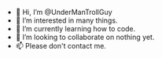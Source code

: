 - 👋 Hi, I’m @UnderManTrollGuy
- 👀 I’m interested in many things.
- 🌱 I’m currently learning how to code.
- 💞️ I’m looking to collaborate on nothing yet.
- 📫 Please don't contact me.

<!---
UnderManTrollGuy/UnderManTrollGuy is a ✨ special ✨ repository because its `README.md` (this file) appears on your GitHub profile.
You can click the Preview link to take a look at your changes.
--->
